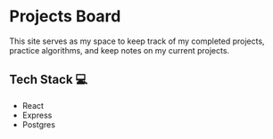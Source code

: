 # Projects Board

This site serves as my space to keep track of my completed projects, practice algorithms, and keep notes on my current projects.

## Tech Stack 💻

- React
- Express
- Postgres

